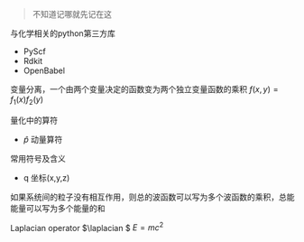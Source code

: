 > 不知道记哪就先记在这


与化学相关的python第三方库
- PyScf
- Rdkit
- OpenBabel

变量分离，一个由两个变量决定的函数变为两个独立变量函数的乘积
$f(x,y)=f_1(x)f_2(y)$

量化中的算符
- $\hat{p}$ 动量算符

常用符号及含义
- q 坐标(x,y,z)

如果系统间的粒子没有相互作用，则总的波函数可以写为多个波函数的乘积，总能能量可以写为多个能量的和

Laplacian operator $\laplacian $ $E=mc^2$
